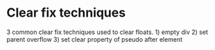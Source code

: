 # Clear fix techniques
3 common clear fix techniques used to clear floats.
    1) empty div
    2) set parent overflow
    3) set clear property of pseudo after element
